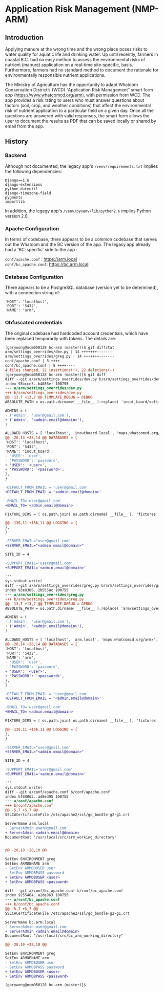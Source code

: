 # Application Risk Management (NMP-ARM)

## Introduction

Applying manure at the wrong time and the wrong place poses risks to water quality for aquatic life and drinking water. Up until recently, farmers in coastal B.C. had no easy method to assess the environmental risks of nutrient (manure) application on a real-time site-specific, basis. Furthermore, farmers had no standard method to document the rationale for environmentally responsible nutrient applications.
 
The Ministry of Agriculture has the opportunity to adapt Whatcom Conservation District’s (WCD) “Application Risk Management” smart form app (https://www.whatcomcd.org/arm), with permission from WCD. The app provides a risk rating to users who must answer questions about factors (soil, crop, and weather conditions) that affect the environmental risk of nutrient application to a particular field on a given day. Once all the questions are answered with valid responses, the smart form allows the user to document the results as PDF that can be saved locally or shared by email from the app.

## History

### Backend
Although not documented, the legacy app's `/venv/requirements.txt` implies the following dependencies:  
```
Django==1.6
django-extensions
python-dateutil
django-timezone-field
pygments
importlib
```

In addition, the legagy app's `/venv/pyvenv/lib/python2.6` implies Python version 2.6.

### Apache Configuration
In terms of codebase, there appears to be a common codebase that serves out the Whatcom and the BC version of the app.  The legacy app already had a 'BC-specific' side to the app :

`conf/apache.conf`   : https://arm.local  
`conf/bc_apache.conf`: https://bc.arm.local 

### Database Configuration

There appears to be a PostgreSQL database (version yet to be determined), with a connection string of:
```
'HOST': 'localhost',
'PORT': '5432',
'NAME': 'arm',
```

### Obfuscated credentials

The original codebase had hardcoded account credentials, which have been replaced temporarily with tokens.  The details are:

```diff
[garywong@ncm050128 bc-arm (master)]$ git diffstat
arm/settings_overrides/dev.py | 14 +++++++-------
arm/settings_overrides/greg.py | 14 +++++++-------
conf/apache.conf | 8 ++++----
conf/bc_apache.conf | 8 ++++----
4 files changed, 22 insertions(+), 22 deletions(-)
[garywong@ncm050128 bc-arm (master)]$ git diff
diff --git a/arm/settings_overrides/dev.py b/arm/settings_overrides/dev.py
index 93bcce5..b4086ef 100755
--- a/arm/settings_overrides/dev.py
+++ b/arm/settings_overrides/dev.py
@@ -13,7 +13,7 @@ TEMPLATE_DEBUG = DEBUG
ABSOLUTE_PATH = os.path.dirname( __file__ ).replace( 'inout_board/settings_overrides', '' )

ADMINS = (
- ('Admin', 'user@gmail.com'),
+ ('Admin', '<admin.email@domain>'),
)

ALLOWED_HOSTS = [ 'localhost', 'inoutboard.local', 'maps.whatcomcd.org/inout/', socket.gethostname() ]
@@ -28,14 +28,14 @@ DATABASES = {
'HOST': 'localhost',
'PORT': '5432',
'NAME': 'inout_board',
- 'USER': 'user',
- 'PASSWORD': 'password',
+ 'USER': '<user>',
+ 'PASSWORD': '<password>',
},
}

-DEFAULT_FROM_EMAIL = 'user@gmail.com'
+DEFAULT_FROM_EMAIL = '<admin.email@domain>'

-EMAIL_TO='user@gmail.com'
+EMAIL_TO='<admin.email@domain>'

FIXTURE_DIRS = ( os.path.join( os.path.dirname( __file__ ), 'fixtures', 'dev' ).replace('\\','/'), )

@@ -136,11 +136,11 @@ LOGGING = {
},
}

-SERVER_EMAIL="user@gmail.com"
+SERVER_EMAIL="<admin.email@domain>"

SITE_ID = 4

-SUPPORT_EMAIL='user@gmail.com'
+SUPPORT_EMAIL='<admin.email@domain>'

'''
sys.stdout.write(
diff --git a/arm/settings_overrides/greg.py b/arm/settings_overrides/greg.py
index 93e8386..2b555ac 100755
--- a/arm/settings_overrides/greg.py
+++ b/arm/settings_overrides/greg.py
@@ -13,7 +13,7 @@ TEMPLATE_DEBUG = DEBUG
ABSOLUTE_PATH = os.path.dirname( __file__ ).replace( 'arm/settings_overrides', '' )

ADMINS = (
- ('Admin', 'user@gmail.com'),
+ ('Admin', '<admin.email@domain>'),
)

ALLOWED_HOSTS = [ 'localhost', 'arm.local', 'maps.whatcomcd.org/arm/', socket.gethostname() ]
@@ -28,14 +28,14 @@ DATABASES = {
'HOST': 'localhost',
'PORT': '5432',
'NAME': 'arm',
- 'USER': 'user',
- 'PASSWORD': 'password',
+ 'USER': '<user>',
+ 'PASSWORD': '<password>',
},
}

-DEFAULT_FROM_EMAIL = 'user@gmail.com'
+DEFAULT_FROM_EMAIL = '<admin.email@domain>'

-EMAIL_TO='user@gmail.com'
+EMAIL_TO='<admin.email@domain>'

FIXTURE_DIRS = ( os.path.join( os.path.dirname( __file__ ), 'fixtures', 'dev' ).replace('\\','/'), )

@@ -136,11 +136,11 @@ LOGGING = {
},
}

-SERVER_EMAIL="user@gmail.com"
+SERVER_EMAIL="<admin.email@domain>"

SITE_ID = 4

-SUPPORT_EMAIL='user@gmail.com'
+SUPPORT_EMAIL='<admin.email@domain>'

'''
sys.stdout.write(
diff --git a/conf/apache.conf b/conf/apache.conf
index bf88062..ad8ed95 100755
--- a/conf/apache.conf
+++ b/conf/apache.conf
@@ -5,7 +5,7 @@
SSLCACertificateFile /etc/apache2/ssl/gd_bundle-g2-g1.crt

ServerName arm.local
- ServerAdmin user@gmail.com
+ ServerAdmin <admin.email@domain>
DocumentRoot "/usr/local/src/arm_working_directory"


@@ -28,10 +28,10 @@

SetEnv ENVIRONMENT greg
SetEnv ARMDBNAME arm
- SetEnv ARMDBUSER user
- SetEnv ARMDBPASS password
+ SetEnv ARMDBUSER <user>
+ SetEnv ARMDBPASS <password>

diff --git a/conf/bc_apache.conf b/conf/bc_apache.conf
index 9255484..a2de963 100755
--- a/conf/bc_apache.conf
+++ b/conf/bc_apache.conf
@@ -5,7 +5,7 @@
SSLCACertificateFile /etc/apache2/ssl/gd_bundle-g2-g1.crt

ServerName bc.arm.local
- ServerAdmin user@gmail.com
+ ServerAdmin <admin.email@domain>
DocumentRoot "/usr/local/src/bc_arm_working_directory"

@@ -28,10 +28,10 @@

SetEnv ENVIRONMENT greg
SetEnv ARMDBNAME arm
- SetEnv ARMDBUSER user
- SetEnv ARMDBPASS password
+ SetEnv ARMDBUSER <user>
+ SetEnv ARMDBPASS <password>

[garywong@ncm050128 bc-arm (master)]$ 
```